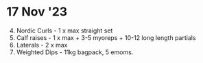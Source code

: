 # 17 Nov '23

4. Nordic Curls - 1 x max straight set
6. Calf raises - 1 x max + 3-5 myoreps + 10-12 long length partials
7. Laterals - 2 x max
8. Weighted Dips - 11kg bagpack, 5 emoms.

